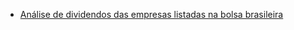 
- [Análise de dividendos das empresas listadas na bolsa brasileira](https://the-data-dude.github.io/brazil-dividend-yield-analysis/)
